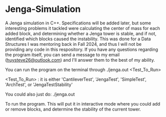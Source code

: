 # Jenga-Simulation
A Jenga simulation in C++. Specifications will be added later, but some interesting problems it tackled were calculating the center of mass for each added block, and determining whether a Jenga tower is stable, and if not, identified which blocks caused the instability. This was done for a Data Structures I was mentoring back in Fall 2024, and thus I will not be providing any code in this respository. If you have any questions regarding the program itself, you can send a message to my email (huysteve26@outlook.com) and I'll answer them to the best of my ability.

You can run the program on the terminal through ./jenga.out <Test_To_Run>

<Test_To_Run> : it is either 'CantileverTest', 'JengaTest', 'SimpleTest', 'ArchTest', or 'JengaTestStability'

You could also just do: ./jenga.out

To run the program. This will put it in interactive mode where you could add or remove blocks, and determine the stability of the current tower. 
